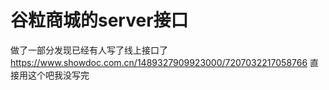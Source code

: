 # 谷粒商城的server接口
做了一部分发现已经有人写了线上接口了
https://www.showdoc.com.cn/1489327909923000/7207032217058766
直接用这个吧我没写完